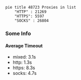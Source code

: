 
```mermaid
pie title 48723 Proxies in list
    "HTTP" : 21269
    "HTTPS": 5597
    "SOCKS" : 26804
```

### Some Info
#### Average Timeout

- mixed: 3.1s
- http: 1.3s
- https: 8.3s
- socks: 4.7s